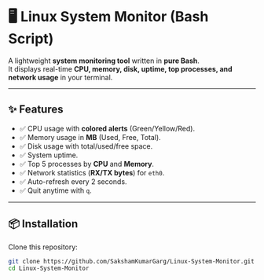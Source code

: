 # 🖥️ Linux System Monitor (Bash Script)

A lightweight **system monitoring tool** written in **pure Bash**.  
It displays real-time **CPU, memory, disk, uptime, top processes, and network usage** in your terminal.  

---

## ✨ Features
- ✅ CPU usage with **colored alerts** (Green/Yellow/Red).  
- ✅ Memory usage in **MB** (Used, Free, Total).  
- ✅ Disk usage with total/used/free space.  
- ✅ System uptime.  
- ✅ Top 5 processes by **CPU** and **Memory**.  
- ✅ Network statistics (**RX/TX bytes**) for `eth0`.  
- ✅ Auto-refresh every 2 seconds.  
- ✅ Quit anytime with `q`.  

---

## 📦 Installation

Clone this repository:
```bash
git clone https://github.com/SakshamKumarGarg/Linux-System-Monitor.git
cd Linux-System-Monitor
